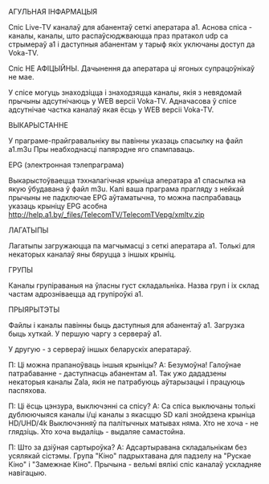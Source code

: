 АГУЛЬНАЯ ІНФАРМАЦЫЯ

Cпіс Live-TV каналаў для абанентаў сеткі аператара a1.
Аснова спіса - каналы, каналы, што распаўсюджваюцца праз пратакол udp са стрымераў a1 і даступныя абанентам у тарыф якіх уключаны доступ да Voka-TV.

Спіс НЕ АФІЦЫЙНЫ. Дачынення да аператара ці ягоных супрацоўнікаў не мае.

У спісе могуць знаходзіцца і знаходзяцца каналы, якія з невядомай прычыны адсутнічаюць у WEB версіі Voka-TV.
Адначасова ў спісе адсутнічае частка каналаў якая ёсць у WEB версіі Voka-TV.

ВЫКАРЫСТАННЕ

У праграме-прайгравальніку вы павінны указаць спасылку на файл a1.m3u
Пры неабходнасці папярэдне яго спампаваць.

EPG (электронная тэлепраграма)

Выкарыстоўваецца тэхналагічная крыніца аператара a1 спасылка на якую ўбудавана ў файл m3u.
Калі ваша праграма прагляду з нейкай прычыны не падключае EPG аўтаматычна, то можна паспрабаваць указаць крыніцу EPG асобна
http://help.a1.by/_files/TelecomTV/TelecomTVepg/xmltv.zip

ЛАГАТЫПЫ

Лагатыпы загружаюцца па магчымасці з сеткі аператара a1. Толькі для некаторых каналаў яны бяруцца з іншых крыніц.

ГРУПЫ

Каналы групіраваныя на ўласны густ складальніка.
Назва груп і іх склад частам адрозніваецца ад групіроўкі а1.

ПРЫЯРЫТЭТЫ

Файлы і каналы павінны быць даступныя для абанентаў а1. Загрузка быць хуткай.
У першую чаргу з сервераў а1.

У другую - з сервераў іншых беларускіх аператараў.

П: Ці можна прапаноўваць іншыя крыніцы?
А: Безумоўна! Галоўнае патрабаванне - даступнасць абанентам а1.
   Так ужо дададзены некаторыя каналы Zala, якія не патрабуюць аўтарызацыі і працуюць паспяхова.
   
П: Ці ёсць цэнзура, выключэнні са спісу?
А: Са спіса выключаны толькі дублюючыяся каналы і/ці каналы з якасццю SD калі знойдзена крыніца HD/UHD/4k
   Выключэнняў па палітычных матывах няма. Хто не хоча - не глядзіць. Хто хоча выдаліць - выдаляе самастойна.
   
П: Што за дзіўная сартыроўка?
А: Адсартыравана складальнікам без усялякай сістэмы. 
   Група "Кіно" падрыхтавана для падзелу на "Рускае Кіно" і "Замежнае Кіно". Прычына - вельмі вялікі спіс каналаў ускладняе навігацыю.
